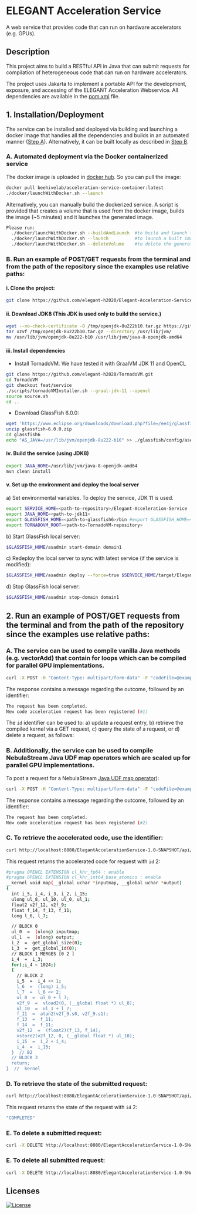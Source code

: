 # ELEGANT Acceleration Service

A web service that provides code that can run on hardware accelerators (e.g. GPUs).

## Description

This project aims to build a RESTful API in Java that can submit requests for compilation of heterogeneous code that can
run on hardware accelerators.

The project uses Jakarta to implement a portable API for the development, exposure, and accessing of the ELEGANT
Acceleration Webservice. All dependencies are available in the [pom.xml](pom.xml) file.

## 1. Installation/Deployment

The service can be installed and deployed via building and launching a docker image that handles all the dependencies and builds in an automated manner ([Step A](https://github.com/elegant-h2020/Elegant-Acceleration-Service/tree/main#a-automated-deployment-via-the-docker-containerized-service)).
Alternatively, it can be built locally as described in [Step B](https://github.com/elegant-h2020/Elegant-Acceleration-Service/tree/main#b-run-an-example-of-postget-requests-from-the-terminal-and-from-the-path-of-the-repository-since-the-examples-use-relative-paths).

### A. Automated deployment via the Docker containerized service

The docker image is uploaded in [docker hub](https://hub.docker.com/repository/docker/beehivelab/acceleration-service-container). So you can pull the image:
```bash
docker pull beehivelab/acceleration-service-container:latest
./docker/launchWithDocker.sh --launch
```

Alternatively, you can manually build the dockerized service. A script is provided that creates a volume that is used from the docker image, builds the image (~5 minutes) and it launches the generated image.
```bash
Please run:
  ./docker/launchWithDocker.sh --buildAndLaunch  #to build and launch the image, or
  ./docker/launchWithDocker.sh --launch          #to launch a built image, or
  ./docker/launchWithDocker.sh --deleteVolume    #to delete the generated volume
```

### B. Run an example of POST/GET requests from the terminal and from the path of the repository since the examples use relative paths:

#### i. Clone the project:

```bash 
git clone https://github.com/elegant-h2020/Elegant-Acceleration-Service.git
```

#### ii. Download JDK8 (This JDK is used only to build the service.)

```bash
wget --no-check-certificate -O /tmp/openjdk-8u222b10.tar.gz https://github.com/AdoptOpenJDK/openjdk8-upstream-binaries/releases/download/jdk8u222-b10/OpenJDK8U-jdk_x64_linux_8u222b10.tar.gz
tar xzvf /tmp/openjdk-8u222b10.tar.gz --directory /usr/lib/jvm/
mv /usr/lib/jvm/openjdk-8u222-b10 /usr/lib/jvm/java-8-openjdk-amd64
```

#### iii. Install dependencies

- Install TornadoVM. We have tested it with GraalVM JDK 11 and OpenCL
```bash
git clone https://github.com/elegant-h2020/TornadoVM.git
cd TornadoVM
git checkout feat/service
./scripts/tornadoVMInstaller.sh --graal-jdk-11 --opencl
source source.sh
cd ..
```

- Download GlassFish 6.0.0:

```bash
wget 'https://www.eclipse.org/downloads/download.php?file=/ee4j/glassfish/glassfish-6.0.0.zip' -O glassfish-6.0.0.zip
unzip glassfish-6.0.0.zip
cd glassfish6
echo "AS_JAVA=/usr/lib/jvm/openjdk-8u222-b10" >> ./glassfish/config/asenv.conf
```

#### iv. Build the service (using JDK8)

```bash
export JAVA_HOME=/usr/lib/jvm/java-8-openjdk-amd64
mvn clean install
```


#### v. Set up the environment and deploy the local server

a) Set environmental variables. To deploy the service, JDK 11 is used.
```bash
export SERVICE_HOME=<path-to-repository>/Elegant-Acceleration-Service
export JAVA_HOME=<path-to-jdk11>
export GLASSFISH_HOME=<path-to-glassfish6>/bin #export GLASSFISH_HOME=~/glassfish6/glassfish/bin
export TORNADOVM_ROOT=<path-to-TornadoVM-repository>
```

b) Start GlassFish local server:

```bash
$GLASSFISH_HOME/asadmin start-domain domain1
```

c) Redeploy the local server to sync with latest service (if the service is modified):
```bash
$GLASSFISH_HOME/asadmin deploy --force=true $SERVICE_HOME/target/ElegantAccelerationService-1.0-SNAPSHOT.war
```

d) Stop GlassFish local server:

```bash
$GLASSFISH_HOME/asadmin stop-domain domain1
```

## 2. Run an example of POST/GET requests from the terminal and from the path of the repository since the examples use relative paths:

### A. The service can be used to compile vanilla Java methods (e.g. vectorAdd) that contain for loops which can be compiled for parallel GPU implementations.
```bash
curl -X POST -H "Content-Type: multipart/form-data" -F "codeFile=@examples/inputFiles/vectorAdd.java" -F "jsonFile=@examples/inputFiles/deviceInfoJava.json" http://localhost:8080/ElegantAccelerationService-1.0-SNAPSHOT/api/acceleration/submit
```

The response contains a message regarding the outcome, followed by an identifier:
```bash
The request has been completed.
New code acceleration request has been registered (#1)
```

The `id` identifier can be used to: a) update a request entry, b) retrieve the compiled kernel via a GET request, c) query the state of a
request, or d) delete a request, as follows:

### B. Additionally, the service can be used to compile NebulaStream Java UDF map operators which are scaled up for parallel GPU implementations.
To post a request for a NebulaStream [Java UDF map operator](https://github.com/nebulastream/nebulastream-tutorial/blob/main/java-client-example/src/main/java/stream/nebula/example/JavaUdfExample.java)):

```bash
curl -X POST -H "Content-Type: multipart/form-data" -F "codeFile=@examples/inputFiles/customMapFloat.java" -F "jsonFile=@examples/inputFiles/deviceInfoCustomMap.json" http://localhost:8080/ElegantAccelerationService-1.0-SNAPSHOT/api/acceleration/submit
```

The response contains a message regarding the outcome, followed by an identifier:
```bash
The request has been completed.
New code acceleration request has been registered (#2)
```

### C. To retrieve the accelerated code, use the identifier:

```bash
curl http://localhost:8080/ElegantAccelerationService-1.0-SNAPSHOT/api/acceleration/2/retrieve
```

This request returns the accelerated code for request with `id` 2:

```bash
#pragma OPENCL EXTENSION cl_khr_fp64 : enable  
#pragma OPENCL EXTENSION cl_khr_int64_base_atomics : enable  
__kernel void map(__global uchar *inputmap, __global uchar *output)
{
  int i_5, i_4, i_3, i_2, i_15; 
  ulong ul_8, ul_10, ul_0, ul_1; 
  float2 v2f_12, v2f_9; 
  float f_14, f_13, f_11; 
  long l_6, l_7; 

  // BLOCK 0
  ul_0  =  (ulong) inputmap;
  ul_1  =  (ulong) output;
  i_2  =  get_global_size(0);
  i_3  =  get_global_id(0);
  // BLOCK 1 MERGES [0 2 ]
  i_4  =  i_3;
  for(;i_4 < 1024;)
  {
    // BLOCK 2
    i_5  =  i_4 << 1;
    l_6  =  (long) i_5;
    l_7  =  l_6 << 2;
    ul_8  =  ul_0 + l_7;
    v2f_9  =  vload2(0, (__global float *) ul_8);
    ul_10  =  ul_1 + l_7;
    f_11  =  atan2(v2f_9.s0, v2f_9.s1);
    f_13  =  f_11;
    f_14  =  f_11;
    v2f_12  =  (float2)(f_13, f_14);
    vstore2(v2f_12, 0, (__global float *) ul_10);
    i_15  =  i_2 + i_4;
    i_4  =  i_15;
  }  // B2
  // BLOCK 3
  return;
}  //  kernel
```

### D. To retrieve the state of the submitted request:

```bash
curl http://localhost:8080/ElegantAccelerationService-1.0-SNAPSHOT/api/acceleration/2/state
```

This request returns the state of the request with `id` 2:

```bash
"COMPLETED"
```

### E. To delete a submitted request:

```bash
curl -X DELETE http://localhost:8080/ElegantAccelerationService-1.0-SNAPSHOT/api/acceleration/2/
```

### E. To delete all submitted request:
```bash
curl -X DELETE http://localhost:8080/ElegantAccelerationService-1.0-SNAPSHOT/api/acceleration/clean
```

## Licenses

[![License](https://img.shields.io/badge/License-Apache%202.0-red.svg)]([https://github.com/beehive-lab/TornadoVM/blob/master/LICENSE_APACHE2](https://github.com/stratika/elegant-acceleration-service/blob/main/LICENSE.txt))
